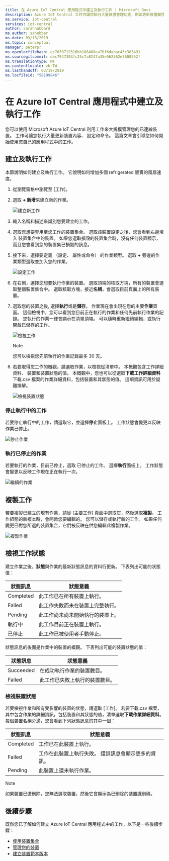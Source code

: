 ```yaml
---
title: 在 Azure IoT Central 應用程式中建立及執行工作 | Microsoft Docs
description: Azure IoT Central 工作可讓您執行大量裝置管理功能，例如更新裝置屬性、設定或執行命令。
ms.service: iot-central
services: iot-central
author: sarahhubbard
ms.author: sahubbar
ms.date: 03/18/2019
ms.topic: conceptual
manager: peterpr
ms.openlocfilehash: ec7033719316bb186408ea78f6dabac43c383491
ms.sourcegitcommit: dec7947393fc25c7a8247a35e562362e3600552f
ms.translationtype: MT
ms.contentlocale: zh-TW
ms.lasthandoff: 03/19/2019
ms.locfileid: "58199846"
---
```

# <a name="create-and-run-a-job-in-your-azure-iot-central-application"></a>在 Azure IoT Central 應用程式中建立及執行工作

您可以使用 Microsoft Azure IoT Central 利用工作來大規模管理您的已連線裝置。 工作可讓您執行大量更新裝置內容、 設定和命令。 這篇文章會引導您如何開始使用您自己的應用程式中的工作。

## <a name="create-and-run-a-job"></a>建立及執行工作

本節說明如何建立及執行工作。 它說明如何增加多個 refrigerated 販賣的風扇速度。

1. 從瀏覽窗格中瀏覽至 [工作]。

1. 選取  **+ 新增**來建立新的作業。

    ![建立新工作](./media/howto-run-a-job/createnewjob.png)

1. 輸入名稱和描述來識別您要建立的工作。

1. 選取您想要套用至您工作的裝置集合。 選取該裝置設定之後，您會看到右邊填入 裝置集合中的裝置。 如果您選取損毀的裝置集合時，沒有任何裝置顯示，而且您會看到您的裝置集已損毀的訊息。

1. 接下來，選擇要定義 （設定、 屬性或命令） 的作業類型。 選取  **+** 旁邊的作業類型選取並加入您的作業。

    ![設定工作](./media/howto-run-a-job/configurejob.png)

1. 在右側，選擇您想要執行作業的裝置。 選取頂端的核取方塊，所有的裝置會選取整個裝置集合中。 選取核取方塊，接近**名稱**，會選取目前頁面上的所有裝置。

1. 選取您的裝置之後, 選擇**執行**或是**儲存**。 作業現在會出現在您的主要**作業**頁面。 這個檢視中，您可以看到您目前正在執行的作業和任何先前執行作業的記錄。 您執行的作業一律會顯示在清單頂端。 可以隨時重新繼續編輯，或執行開啟已儲存的工作。

    ![檢視工作](./media/howto-run-a-job/viewjob.png)

    > [!NOTE]
    > 您可以檢視您先前執行的作業記錄最多 30 天。

1. 若要取得您工作的概觀，請選取作業，以檢視從清單中。 本概觀包含工作詳細資料、 裝置和裝置狀態的值。 本概觀中，您也可以從選取**下載工作詳細資料**下載.csv 檔案的作業詳細資料，包括裝置和其狀態的值。 這項資訊可用於疑難排解。

    ![檢視裝置狀態](./media/howto-run-a-job/downloaddetails.png)

### <a name="stop-a-running-job"></a>停止執行中的工作

若要停止執行中的工作，請選取它，並選擇**停止**面板上。 工作狀態會變更以反映作業已停止。

   ![停止作業](./media/howto-run-a-job/stopjob.png)

### <a name="run-a-stopped-job"></a>執行已停止的作業

若要執行的作業，目前已停止，選取 已停止的工作。 選擇**執行**面板上。 工作狀態會變更以反映工作現在正在執行一次。

   ![繼續的作業](./media/howto-run-a-job/resumejob.png)

## <a name="copy-a-job"></a>複製工作

若要複製已建立的現有作業，請從 [主要工作] 頁面中選取它，然後選取**複製**。 工作組態的新複本時，會開啟您要編輯的。 您可以儲存或執行新的工作。 如果任何變更已對您所選的裝置集合，它們被反映在供您編輯此複製作業。

   ![複製作業](./media/howto-run-a-job/copyjob.png)

## <a name="view-the-job-status"></a>檢視工作狀態

建立作業之後，**狀態**與作業的最新狀態訊息的資料行更新。 下表列出可能的狀態值：

| 狀態訊息       | 狀態意義                                          |
| -------------------- | ------------------------------------------------------- |
| Completed            | 此工作已在所有裝置上執行。              |
| Failed               | 此工作失敗而未在裝置上完整執行。  |
| Pending              | 此工作尚未尚未開始執行的裝置上。         |
| 執行中              | 此工作目前正在裝置上執行。             |
| 已停止              | 此工作已被使用者手動停止。           |

狀態訊息的後面是作業中的裝置的概觀。 下表列出可能的裝置狀態的值：

| 狀態訊息       | 狀態意義                                                     |
| -------------------- | ------------------------------------------------------------------ |
| Succeeded            | 在成功執行作業的裝置數目。       |
| Failed               | 此工作已失敗上執行的裝置數目。       |

### <a name="view-the-device-status"></a>檢視裝置狀態

若要檢視作業和所有受影響的裝置的狀態，請選取 [工作]。 若要下載.csv 檔案，其中包含作業的詳細資訊，包括裝置和其狀態的值，清單選取**下載作業詳細資料**。 每個裝置名稱旁邊，您會看到下列狀態訊息的其中一個：

| 狀態訊息       | 狀態意義                                                                |
| -------------------- | ----------------------------------------------------------------------------- |
| Completed            | 工作已在此裝置上執行。                                     |
| Failed               | 工作在此裝置上執行失敗。 錯誤訊息會顯示更多的資訊。  |
| Pending              | 此裝置上還未執行作業。                                   |

> [!NOTE]
> 如果裝置已遭刪除，您無法選取裝置，然後它會顯示為已刪除的裝置識別碼。

## <a name="next-steps"></a>後續步驟

既然您已了解如何建立 Azure IoT Central 應用程式中的工作，以下是一些後續步驟：

- [使用裝置集合](howto-use-device-sets.md)
- [管理您的裝置](howto-manage-devices.md)
- [建立裝置範本版本](howto-version-devicetemplate.md)
